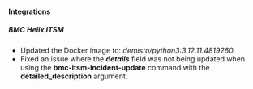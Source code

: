 
#### Integrations

##### BMC Helix ITSM

- Updated the Docker image to: *demisto/python3:3.12.11.4819260*.
- Fixed an issue where the ***details*** field was not being updated when using the **bmc-itsm-incident-update** command with the **detailed_description** argument.
